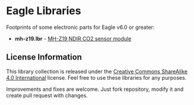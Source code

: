 Eagle Libraries
===============

Footprints of some electronic parts for Eagle v6.0 or greater:

 * **mh-z19.lbr** - [MH-Z19 NDIR CO2 sensor module](http://eleparts.co.kr/data/design/product_file/SENSOR/gas/MH-Z19_CO2%20Manual%20V2.pdf)

License Information
-------------------

This library collection is released under the [Creative Commons ShareAlike 4.0 International](https://creativecommons.org/licenses/by-sa/4.0/) license. Feel free to use these libraries for any purposes.

Improvements and fixes are welcome. Just fork repository, modify it and create pull request with changes.
